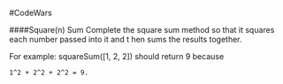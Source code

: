 #CodeWars

####Square(n) Sum
Complete the square sum method so that it squares each number passed into it and t
hen sums the results together.

For example: squareSum([1, 2, 2]) should return 9 because 

```1^2 + 2^2 + 2^2 = 9.```

